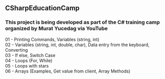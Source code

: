 ## CSharpEducationCamp
### This project is being developed as part of the C# training camp organized by Murat Yucedag via YouTube  
01 - Printing Commands, Variables (string, int)  
02 - Variables (string, int, double, char), Data entry from the keyboard, Converting  
03 - If else, Switch Case  
04 - Loops (For, While)  
05 - Loops with stars  
06 - Arrays (Examples, Get value from client, Array Methods)  
